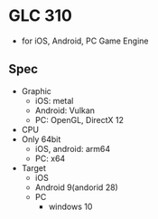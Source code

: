 # GLC 310
* for iOS, Android, PC Game Engine
## Spec
* Graphic
  * iOS: metal
  * Android: Vulkan
  * PC: OpenGL, DirectX 12
* CPU
 * Only 64bit
   * iOS, android: arm64
   * PC: x64
* Target
  * iOS
  * Android 9(andorid 28)
  * PC
    * windows 10
